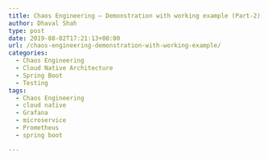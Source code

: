 ```yaml
---
title: Chaos Engineering – Demonstration with working example (Part-2)
author: Dhaval Shah
type: post
date: 2019-08-02T17:21:13+00:00
url: /chaos-engineering-demonstration-with-working-example/
categories:
  - Chaos Engineering
  - Cloud Native Architecture
  - Spring Boot
  - Testing
tags:
  - Chaos Engineering
  - cloud native
  - Grafana
  - microservice
  - Prometheus
  - spring boot

---
```

